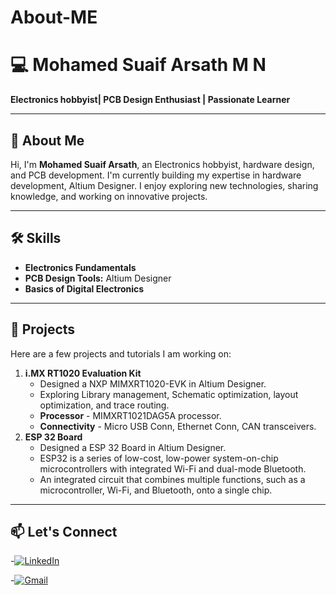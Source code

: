 # About-ME

# 💻 Mohamed Suaif Arsath M N  
**Electronics hobbyist| PCB Design Enthusiast | Passionate Learner**  

---

## 👋 About Me  
Hi, I'm **Mohamed Suaif Arsath**, an Electronics hobbyist, hardware design, and PCB development. I'm currently building my expertise in hardware development, Altium Designer. I enjoy exploring new technologies, sharing knowledge, and working on innovative projects.

---

## 🛠️ Skills  
- **Electronics Fundamentals** 
- **PCB Design Tools:** Altium Designer
- **Basics of Digital Electronics** 

---

## 🚀 Projects  
Here are a few projects and tutorials I am working on:  
1. **i.MX RT1020 Evaluation Kit**  
   - Designed a NXP MIMXRT1020-EVK in Altium Designer.  
   - Exploring Library management, Schematic optimization, layout optimization, and trace routing.
   - **Processor** - MIMXRT1021DAG5A processor.
   - **Connectivity** - Micro USB Conn, Ethernet Conn, CAN transceivers.
2. **ESP 32 Board**
   - Designed a ESP 32 Board in Altium Designer.
   - ESP32 is a series of low-cost, low-power system-on-chip microcontrollers with integrated Wi-Fi and dual-mode Bluetooth.
   - An integrated circuit that combines multiple functions, such as a microcontroller, Wi-Fi, and Bluetooth, onto a single chip.
---

## 📫 Let's Connect  

-[![LinkedIn](https://img.shields.io/badge/LinkedIn-Connect%20with%20Me-0077B5?style=for-the-badge&logo=linkedin&logoColor=white&labelColor=003A5D&color=00A0DC)]()

 
-[![Gmail](https://img.shields.io/badge/Email-Contact%20Me-D14836?style=for-the-badge&logo=gmail&logoColor=white&labelColor=9B2D20&color=E74C3C)](mailto:suaifarsath123@gmail.com)
